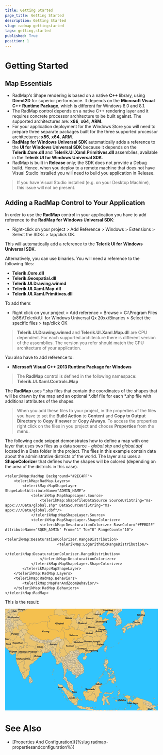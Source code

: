 ```yaml
---
title: Getting Started
page_title: Getting Started
description: Getting Started
slug: radmap-gettingstarted
tags: getting,started
published: True
position: 1
---
```


# Getting Started

## Map Essentials

* RadMap's Shape rendering is based on a native **C++** library, using **Direct2D** for superior performance. It depends on the **Microsoft Visual C++ Runtime Package**, which is different for Windows 8.0 and 8.1.
* The RadMap control depends on a native C++ rendering layer and it requires concrete processor architecture to be built against. The supported architectures are: **x86**, **x64**, **ARM**.
* For your application deployment for the Windows Store you will need to prepare three separate packages built for the three supported processor architectures: **x86**, **x64**, **ARM**.
* **RadMap for Windows Universal SDK** automatically adds a reference to the **UI for Windows Universal SDK** because it depends on the **Telerik.Core.dll** and **Telerik.UI.Xaml.Primitives.dll** assemblies, available in the **Telerik UI for Windows Universal SDK**.
* RadMap is built in **Release** only; the SDK does not provide a Debug build. Hence, when you deploy to a remote machine that does not have Visual Studio installed you will need to build you application in Release.

>If you have Visual Studio installed (e.g. on your Desktop Machine), this issue will not be present.

## Adding a RadMap Control to Your Application

In order to use the **RadMap** control in your application you have to add reference to the **RadMap for Windows Universal SDK**:

* Right-click on your project > Add Reference > Windows > Extensions > Select the SDKs > tap/click OK.

This will automatically add a reference to the **Telerik UI for Windows Universal SDK**.

Alternatively, you can use binaries. You will need a reference to the following files:

* **Telerik.Core.dll**
* **Telerik.Geospatial.dll**
* **Telerik.UI.Drawing.winmd**
* **Telerik.UI.Xaml.Map.dll**
* **Telerik.UI.Xaml.Primitives.dll**

To add them: 

* Right click on your project > Add reference > Browse > C:\Program Files (x86)\Telerik\UI for Windows Universal Qx 20xx\Binaries > Select the specific files > tap/click OK

> **Telerik.UI.Drawing.winmd** and **Telerik.UI.Xaml.Map.dll** are CPU dependent.
For each supported architecture there is different version of the assemblies.
The version you refer should match the CPU architecture of your application.

You also have to add reference to:

* **Microsoft Visual C++ 2013 Runtime Package for Windows**

> The **RadMap** control is defined in the following namespace: **Telerik.UI.Xaml.Controls.Map**

The **RadMap** uses *.shp files that contain the coordinates of the shapes that will be drawn by the map and an optional *.dbf file for each *.shp file with additional attributes of the shapes.

> When you add these files to your project, in the properties of the files you have to set the **Build Action** to **Content** and **Copy to Output Directory** to **Copy if newer** or **Copy Always**. To access the properties right click on the files in you project and choose **Properties** from the menu.

The following code snippet demonstrates how to define a map with one layer that uses two files as a data source - *global.shp* and *global.dbf* located in a Data folder in the project. The files in this example contain data about the administrative districts of the world. The layer also uses a **ShapeColorizer** that defines how the shapes will be colored (depending on the area of the districts in this case).

	<telerikMap:RadMap Background="#2EC4FF">
	    <telerikMap:RadMap.Layers>
	        <telerikMap:MapShapeLayer ShapeLabelAttributeName="ADMIN_NAME">
	            <telerikMap:MapShapeLayer.Source>
	                <telerikMap:ShapefileDataSource SourceUriString="ms-appx:///Data/global.shp" DataSourceUriString="ms-appx:///Data/global.dbf"/>
	            </telerikMap:MapShapeLayer.Source>
	            <telerikMap:MapShapeLayer.ShapeColorizer>
	                <telerikMap:DesaturationColorizer BaseColor="#FFBD2E" AttributeName="SQKM_ADMIN" From="1" To="0" RangeCount="10">
	                    <telerikMap:DesaturationColorizer.RangeDistribution>
	                        <telerikMap:LogarithmicRangeDistribution/>
	                    </telerikMap:DesaturationColorizer.RangeDistribution>
	                </telerikMap:DesaturationColorizer>
	            </telerikMap:MapShapeLayer.ShapeColorizer>
	        </telerikMap:MapShapeLayer>
	    </telerikMap:RadMap.Layers>
	    <telerikMap:RadMap.Behaviors>
	        <telerikMap:MapPanAndZoomBehavior/>
	    </telerikMap:RadMap.Behaviors>
	</telerikMap:RadMap>

This is the result:

![Rad Map-Getting Started](images/RadMap-GettingStarted.png)

# See Also

* [Properties And Configuration]({%slug radmap-propertiesandconfiguration%})
